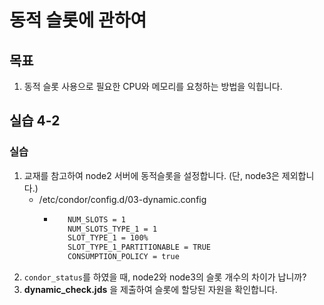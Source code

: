 # 동적 슬롯에 관하여 

## 목표
1. 동적 슬롯 사용으로 필요한 CPU와 메모리를 요청하는 방법을 익힙니다.

## 실습 4-2
### 실습
1. 교재를 참고하여 node2 서버에 동적슬롯을 설정합니다. (단, node3은 제외합니다.)
   * /etc/condor/config.d/03-dynamic.config
      * ```bash
           NUM_SLOTS = 1
           NUM_SLOTS_TYPE_1 = 1
           SLOT_TYPE_1 = 100%
           SLOT_TYPE_1_PARTITIONABLE = TRUE
           CONSUMPTION_POLICY = true
        ```
1. ```condor_status```를 하였을 때, node2와 node3의 슬롯 개수의 차이가 납니까?
1. **dynamic_check.jds** 을 제출하여 슬롯에 할당된 자원을 확인합니다.




